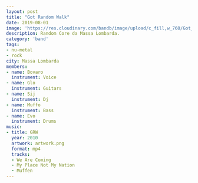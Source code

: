 ```yaml
---
layout: post
title: "Got Random Walk"
date: 2019-08-01
image: 'https://res.cloudinary.com/bandb/image/upload/c_fill,w_760/Got_Random_Walk/photo.jpg'
description: Random Core da Massa Lombarda.
category: 'band'
tags:
- nu-metal
- rock
city: Massa Lombarda
members:
- name: Bovaro
  instrument: Voice
- name: Glo
  instrument: Guitars
- name: Sij
  instrument: Dj
- name: Muffo
  instrument: Bass
- name: Evo
  instrument: Drums
music:
- title: GRW
  year: 2010
  artwork: artwork.png
  format: mp4
  tracks:
  - We Are Coming
  - My Place Not My Nation
  - Muffen
---
```









